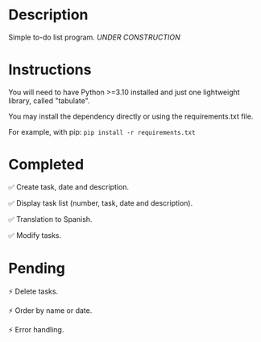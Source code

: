 # Description
Simple to-do list program. *UNDER CONSTRUCTION*

# Instructions
You will need to have Python >=3.10 installed and just one lightweight library, called "tabulate".

You may install the dependency directly or using the requirements.txt file.

For example, with pip:
        `pip install -r requirements.txt`


# Completed
✅ Create task, date and description.

✅ Display task list (number, task, date and description).

✅ Translation to Spanish.

✅ Modify tasks.

# Pending

⚡ Delete tasks.

⚡ Order by name or date.

⚡ Error handling.
